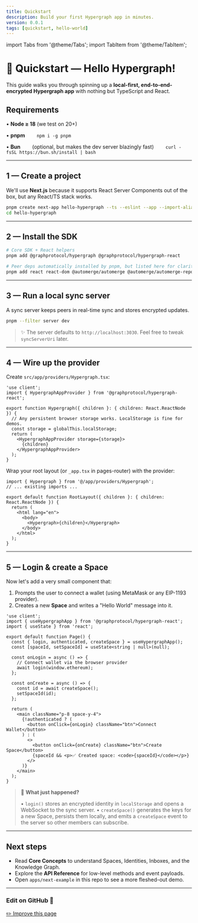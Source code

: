 ```yaml
---
title: Quickstart
description: Build your first Hypergraph app in minutes.
version: 0.0.1
tags: [quickstart, hello-world]
---
```


import Tabs from '@theme/Tabs';
import TabItem from '@theme/TabItem';

# 🚀 Quickstart — Hello Hypergraph!

This guide walks you through spinning up a **local-first, end-to-end-encrypted Hypergraph app** with nothing but TypeScript and React.

## Requirements

• **Node ≥ 18** (we test on 20+)

• **pnpm**   `npm i -g pnpm`

• **Bun**   (optional, but makes the dev server blazingly fast)   `curl -fsSL https://bun.sh/install | bash`

---

## 1 — Create a project

We'll use **Next.js** because it supports React Server Components out of the box, but any React/TS stack works.

```bash title="Terminal"
pnpm create next-app hello-hypergraph --ts --eslint --app --import-alias "@/*"
cd hello-hypergraph
```

---

## 2 — Install the SDK

```bash title="Terminal"
# Core SDK + React helpers
pnpm add @graphprotocol/hypergraph @graphprotocol/hypergraph-react

# Peer deps automatically installed by pnpm, but listed here for clarity
pnpm add react react-dom @automerge/automerge @automerge/automerge-repo @automerge/automerge-repo-react-hooks @tanstack/react-query effect viem
```

---

## 3 — Run a local sync server

A sync server keeps peers in real-time sync and stores encrypted updates.

```bash title="Terminal"
pnpm --filter server dev
```

> ✨ The server defaults to `http://localhost:3030`. Feel free to tweak `syncServerUri` later.

---

## 4 — Wire up the provider

Create `src/app/providers/Hypergraph.tsx`:

```tsx title="src/app/providers/Hypergraph.tsx"
'use client';
import { HypergraphAppProvider } from '@graphprotocol/hypergraph-react';

export function Hypergraph({ children }: { children: React.ReactNode }) {
  // Any persistent browser storage works. LocalStorage is fine for demos.
  const storage = globalThis.localStorage;
  return (
    <HypergraphAppProvider storage={storage}>
      {children}
    </HypergraphAppProvider>
  );
}
```

Wrap your root layout (or `_app.tsx` in pages-router) with the provider:

```tsx title="src/app/layout.tsx"
import { Hypergraph } from '@/app/providers/Hypergraph';
// ... existing imports ...

export default function RootLayout({ children }: { children: React.ReactNode }) {
  return (
    <html lang="en">
      <body>
        <Hypergraph>{children}</Hypergraph>
      </body>
    </html>
  );
}
```

---

## 5 — Login & create a Space

Now let's add a very small component that:

1. Prompts the user to connect a wallet (using MetaMask or any EIP-1193 provider).
2. Creates a new **Space** and writes a "Hello World" message into it.

```tsx title="src/app/page.tsx"
'use client';
import { useHypergraphApp } from '@graphprotocol/hypergraph-react';
import { useState } from 'react';

export default function Page() {
  const { login, authenticated, createSpace } = useHypergraphApp();
  const [spaceId, setSpaceId] = useState<string | null>(null);

  const onLogin = async () => {
    // Connect wallet via the browser provider
    await login(window.ethereum);
  };

  const onCreate = async () => {
    const id = await createSpace();
    setSpaceId(id);
  };

  return (
    <main className="p-8 space-y-4">
      {!authenticated ? (
        <button onClick={onLogin} className="btn">Connect Wallet</button>
      ) : (
        <>
          <button onClick={onCreate} className="btn">Create Space</button>
          {spaceId && <p>✅ Created space: <code>{spaceId}</code></p>}
        </>
      )}
    </main>
  );
}
```

> 🧩 **What just happened?**
>
> • `login()` stores an encrypted identity in `localStorage` and opens a WebSocket to the sync server.
> • `createSpace()` generates the keys for a new Space, persists them locally, and emits a `createSpace` event to the server so other members can subscribe.

---

## Next steps

* Read **Core Concepts** to understand Spaces, Identities, Inboxes, and the Knowledge Graph.
* Explore the **API Reference** for low-level methods and event payloads.
* Open `apps/next-example` in this repo to see a more fleshed-out demo.

---

### Edit on GitHub  :bust_in_silhouette:

[✏️ Improve this page](https://github.com/graphprotocol/hypergraph/edit/main/docs/docs/quickstart.md) 